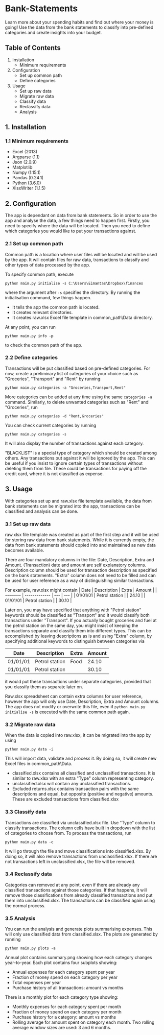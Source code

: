# Bank-Statements
Learn more about your spending habits and find out where your money is going!
Use the data from the bank statements to classify into pre-defined categories
and create insights into your budget.

## Table of Contents
1. Installation
   - Minimum requirements
2. Configuration
   - Set up common path
   - Define categories
3. Usage
   - Set up raw data
   - Migrate raw data
   - Classify data
   - Reclassify data
   - Analysis

## 1. Installation
### 1.1 Minimum requirements
   - Excel (2013)
   - Argparse (1.1)
   - Json (2.0.9)
   - Matplotlib
   - Numpy (1.15.1)
   - Pandas (0.24.1)
   - Python (3.6.0)
   - XlsxWriter (1.1.5)

## 2. Configuration
The app is dependant on data from bank statements. So in order to use the app
and analyse the data, a few things need to happen first. Firstly, you need to
specify where the data will be located. Then you need to define which
categories you would like to put your transactions against.

### 2.1 Set up common path
Common path is a location where user files will be located and will be used by
the app. It will contain files for raw data, transactions to classify and other
types of data processed by the app.

To specify common path, execute
```
python main.py initialise -s C:\Users\Eimantas\Dropbox\finances
```
where the argument after `-s` specifies the directory.
By running the initialisation command, few things happen.
 - It tells the app the common path is located.
 - It creates relevant directories.
 - It creates raw.xlsx Excel file template in common_path\Data directory.

At any point, you can run
```
python main.py info -p
```
to check the common path of the app.

### 2.2 Define categories
Transactions will be put classified based on pre-defined categories. For now,
create a preliminary list of categories of your choice such as "Groceries",
"Transport" and "Rent" by running
```
python main.py categories -a "Groceries,Transport,Rent"
```
More categories can be added at any time using the same `categories -a` command.
Similarly, to delete unwanted categories such as "Rent" and "Groceries", run
```
python main.py categories -d "Rent,Groceries"
```
You can check current categories by running
```
python main.py categories -s
```
It will also display the number of transactions against each category.

"BLACKLIST" is a special type of category which should be created among others.
Any transactions put against it will be ignored by the app. This can be useful
if you insist to ignore certain types of transactions without deleting them from
 file. These could be transactions for paying off the credit card, where it is
not classified as expense.

## 3. Usage
With categories set up and raw.xlsx file template available, the data from bank
statements can be migrated into the app, transactions can be classified and
analysis can be done.

### 3.1 Set up raw data
raw.xlsx file template was created as part of the first step and it will be
used for storing raw data from bank statements. While it is currently empty, the
data from bank statements should copied into and maintained as new data becomes
available.

There are four mandatory columns in the file: Date, Description, Extra and
Amount. (Transaction) date and amount are self explanatory columns. Description
column should be used for transaction description as specified on the bank
statements. "Extra" column does not need to be filled and can be used for user
reference as a way of distinguishing similar transactions.

For example, raw.xlsx might contain
| Date | Description | Extra | Amount |
| -------- | ------------- | --- | --- |
| 01/01/01 | Petrol station | | 24.10 |
| 01/01/01 | Petrol station | | 30.10 |

Later on, you may have specified that anything with "Petrol station" keywords
should be classified as "Transport" and it would classify both transactions
under "Transport". If you actually bought groceries and fuel at the petrol
station on the same day, you might insist of keeping the transactions separate
and classify them into different types. This can be accomplished by leaving
descriptions as is and using "Extra" column, by specifying additional keywords
to distinguish between categories via

| Date | Description | Extra | Amount |
| -------- | ------------- | --- | --- |
| 01/01/01 | Petrol station | Food | 24.10 |
| 01/01/01 | Petrol station |  | 30.10 |

it would put these transactions under separate categories, provided that you
classify them as separate later on.

Raw.xlsx spreadsheet can contain extra columns for user reference, however the
app will only use Date, Description, Extra and Amount columns. The app does not
modify or overwrite this file, even if `python main.py initialise -s` is
executed with the same common path again.

### 3.2 Migrate raw data
When the data is copied into raw.xlsx, it can be migrated into the app by using
```
python main.py data -i
```
This will import data, validate and process it. By doing so, it will
create new Excel files in common_path\Data.
 - classified.xlsx contains all classified and unclassified transactions. It
   is similar to raw.xlsx with an extra "Type" column representing category.
 - unclassified.xlsx will contain any unclassified transactions.
 - Excluded returns.xlsx contains transaction pairs with the same descriptions
   and equal, but opposite (positive and negative) amounts. These are excluded
   transactions from classified.xlsx

### 3.3 Classify data
Transactions are classified via unclassified.xlsx file. Use "Type" column to
classify transactions. The column cells have built in dropdown with the list of
categories to choose from. To process the transactions, run  
```
python main.py data -c
```
It will go through the file and move classifications into classified.xlsx.
By doing so, it will also remove transactions from unclassified.xlsx. If there
are not transactions left in unclassified.xlsx, the file will be removed.

### 3.4 Reclassify data
Categories can removed at any point, even if there are already any classified
transactions against those categories. If that happens, it will remove those
classifications from already classified transactions and put them into
unclassified.xlsx. The transactions can be classified again using the normal
process.

### 3.5 Analysis
You can run the analysis and generate plots summarising expenses. This will only
use classified data from classified.xlsx. The plots are generated by running
```
python main.py plots -a
```

Annual plot contains summary.png showing how each category changes
year-to-year. Each plot contains four subplots showing:
 - Annual expenses for each category spent per year
 - Fraction of money spend on each category per year
 - Total expenses per year
 - Purchase history of all transactions: amount vs months

There is a monthly plot for each category type showing:
 - Monthly expenses for each category spent per month
 - Fraction of money spend on each category per month
 - Purchase history for a category: amount vs months
 - Rolling average for amount spent on category each month.
   Two rolling average window sizes are used: 3 and 6 months.
